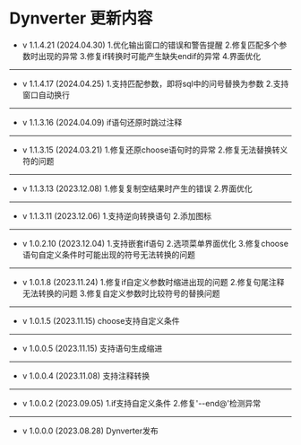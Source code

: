 # Dynverter 更新内容

+ v 1.1.4.21 (2024.04.30)
1.优化输出窗口的错误和警告提醒
2.修复匹配多个参数时出现的异常
3.修复if转换时可能产生缺失endif的异常
4.界面优化
---
+ v 1.1.4.17 (2024.04.25)
1.支持匹配参数，即将sql中的问号替换为参数
2.支持窗口自动换行
---
+ v 1.1.3.16 (2024.04.09)
if语句还原时跳过注释
---
+ v 1.1.3.15 (2024.03.21)
1.修复还原choose语句时的异常
2.修复无法替换转义符的问题
---
+ v 1.1.3.13 (2023.12.08)
1.修复复制空结果时产生的错误
2.界面优化
---
+ v 1.1.3.11 (2023.12.06)
1.支持逆向转换语句
2.添加图标
---
+ v 1.0.2.10 (2023.12.04)
1.支持嵌套if语句
2.选项菜单界面优化
3.修复choose语句自定义条件时可能出现的符号无法转换的问题
---
+ v 1.0.1.8 (2023.11.24)
1.修复if自定义参数时缩进出现的问题
2.修复句尾注释无法转换的问题
3.修复自定义参数时比较符号的替换问题
---
+ v 1.0.1.5 (2023.11.15)
choose支持自定义条件
---
+ v 1.0.0.5 (2023.11.15)
支持语句生成缩进
---
+ v 1.0.0.4 (2023.11.08)
支持注释转换
---
+ v 1.0.0.2 (2023.09.05)
1.if支持自定义条件
2.修复'--end@'检测异常
---
+ v 1.0.0.0 (2023.08.28)
Dynverter发布
